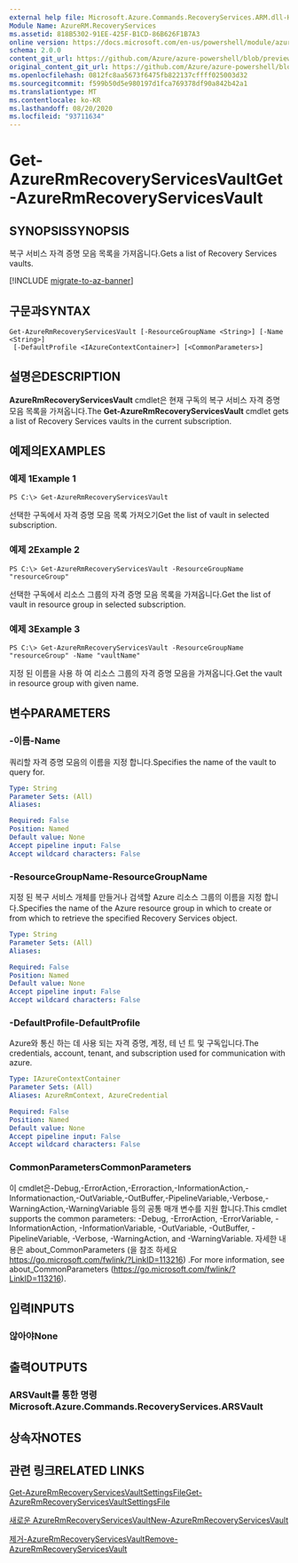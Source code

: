 ```yaml
---
external help file: Microsoft.Azure.Commands.RecoveryServices.ARM.dll-Help.xml
Module Name: AzureRM.RecoveryServices
ms.assetid: 818B5302-91EE-425F-B1CD-86B626F1B7A3
online version: https://docs.microsoft.com/en-us/powershell/module/azurerm.recoveryservices/get-azurermrecoveryservicesvault
schema: 2.0.0
content_git_url: https://github.com/Azure/azure-powershell/blob/preview/src/ResourceManager/RecoveryServices/Commands.RecoveryServices/help/Get-AzureRmRecoveryServicesVault.md
original_content_git_url: https://github.com/Azure/azure-powershell/blob/preview/src/ResourceManager/RecoveryServices/Commands.RecoveryServices/help/Get-AzureRmRecoveryServicesVault.md
ms.openlocfilehash: 0812fc8aa5673f6475fb822137cffff025003d32
ms.sourcegitcommit: f599b50d5e980197d1fca769378df90a842b42a1
ms.translationtype: MT
ms.contentlocale: ko-KR
ms.lasthandoff: 08/20/2020
ms.locfileid: "93711634"
---
```

# <span data-ttu-id="8d209-101">Get-AzureRmRecoveryServicesVault</span><span class="sxs-lookup"><span data-stu-id="8d209-101">Get-AzureRmRecoveryServicesVault</span></span>

## <span data-ttu-id="8d209-102">SYNOPSIS</span><span class="sxs-lookup"><span data-stu-id="8d209-102">SYNOPSIS</span></span>
<span data-ttu-id="8d209-103">복구 서비스 자격 증명 모음 목록을 가져옵니다.</span><span class="sxs-lookup"><span data-stu-id="8d209-103">Gets a list of Recovery Services vaults.</span></span>

[!INCLUDE [migrate-to-az-banner](../../includes/migrate-to-az-banner.md)]

## <span data-ttu-id="8d209-104">구문과</span><span class="sxs-lookup"><span data-stu-id="8d209-104">SYNTAX</span></span>

```
Get-AzureRmRecoveryServicesVault [-ResourceGroupName <String>] [-Name <String>]
 [-DefaultProfile <IAzureContextContainer>] [<CommonParameters>]
```

## <span data-ttu-id="8d209-105">설명은</span><span class="sxs-lookup"><span data-stu-id="8d209-105">DESCRIPTION</span></span>
<span data-ttu-id="8d209-106">**AzureRmRecoveryServicesVault** cmdlet은 현재 구독의 복구 서비스 자격 증명 모음 목록을 가져옵니다.</span><span class="sxs-lookup"><span data-stu-id="8d209-106">The **Get-AzureRmRecoveryServicesVault** cmdlet gets a list of Recovery Services vaults in the current subscription.</span></span>

## <span data-ttu-id="8d209-107">예제의</span><span class="sxs-lookup"><span data-stu-id="8d209-107">EXAMPLES</span></span>

### <span data-ttu-id="8d209-108">예제 1</span><span class="sxs-lookup"><span data-stu-id="8d209-108">Example 1</span></span>
```
PS C:\> Get-AzureRmRecoveryServicesVault
```

<span data-ttu-id="8d209-109">선택한 구독에서 자격 증명 모음 목록 가져오기</span><span class="sxs-lookup"><span data-stu-id="8d209-109">Get the list of vault in selected subscription.</span></span>

### <span data-ttu-id="8d209-110">예제 2</span><span class="sxs-lookup"><span data-stu-id="8d209-110">Example 2</span></span>
```
PS C:\> Get-AzureRmRecoveryServicesVault -ResourceGroupName "resourceGroup"
```

<span data-ttu-id="8d209-111">선택한 구독에서 리소스 그룹의 자격 증명 모음 목록을 가져옵니다.</span><span class="sxs-lookup"><span data-stu-id="8d209-111">Get the list of vault in resource group in selected subscription.</span></span>

### <span data-ttu-id="8d209-112">예제 3</span><span class="sxs-lookup"><span data-stu-id="8d209-112">Example 3</span></span>
```
PS C:\> Get-AzureRmRecoveryServicesVault -ResourceGroupName "resourceGroup" -Name "vaultName"
```

<span data-ttu-id="8d209-113">지정 된 이름을 사용 하 여 리소스 그룹의 자격 증명 모음을 가져옵니다.</span><span class="sxs-lookup"><span data-stu-id="8d209-113">Get the vault in resource group with given name.</span></span>

## <span data-ttu-id="8d209-114">변수</span><span class="sxs-lookup"><span data-stu-id="8d209-114">PARAMETERS</span></span>

### <span data-ttu-id="8d209-115">-이름</span><span class="sxs-lookup"><span data-stu-id="8d209-115">-Name</span></span>
<span data-ttu-id="8d209-116">쿼리할 자격 증명 모음의 이름을 지정 합니다.</span><span class="sxs-lookup"><span data-stu-id="8d209-116">Specifies the name of the vault to query for.</span></span>

```yaml
Type: String
Parameter Sets: (All)
Aliases:

Required: False
Position: Named
Default value: None
Accept pipeline input: False
Accept wildcard characters: False
```

### <span data-ttu-id="8d209-117">-ResourceGroupName</span><span class="sxs-lookup"><span data-stu-id="8d209-117">-ResourceGroupName</span></span>
<span data-ttu-id="8d209-118">지정 된 복구 서비스 개체를 만들거나 검색할 Azure 리소스 그룹의 이름을 지정 합니다.</span><span class="sxs-lookup"><span data-stu-id="8d209-118">Specifies the name of the Azure resource group in which to create or from which to retrieve the specified Recovery Services object.</span></span>

```yaml
Type: String
Parameter Sets: (All)
Aliases:

Required: False
Position: Named
Default value: None
Accept pipeline input: False
Accept wildcard characters: False
```

### <span data-ttu-id="8d209-119">-DefaultProfile</span><span class="sxs-lookup"><span data-stu-id="8d209-119">-DefaultProfile</span></span>
<span data-ttu-id="8d209-120">Azure와 통신 하는 데 사용 되는 자격 증명, 계정, 테 넌 트 및 구독입니다.</span><span class="sxs-lookup"><span data-stu-id="8d209-120">The credentials, account, tenant, and subscription used for communication with azure.</span></span>

```yaml
Type: IAzureContextContainer
Parameter Sets: (All)
Aliases: AzureRmContext, AzureCredential

Required: False
Position: Named
Default value: None
Accept pipeline input: False
Accept wildcard characters: False
```

### <span data-ttu-id="8d209-121">CommonParameters</span><span class="sxs-lookup"><span data-stu-id="8d209-121">CommonParameters</span></span>
<span data-ttu-id="8d209-122">이 cmdlet은-Debug,-ErrorAction,-Erroraction,-InformationAction,-Informationaction,-OutVariable,-OutBuffer,-PipelineVariable,-Verbose,-WarningAction,-WarningVariable 등의 공통 매개 변수를 지원 합니다.</span><span class="sxs-lookup"><span data-stu-id="8d209-122">This cmdlet supports the common parameters: -Debug, -ErrorAction, -ErrorVariable, -InformationAction, -InformationVariable, -OutVariable, -OutBuffer, -PipelineVariable, -Verbose, -WarningAction, and -WarningVariable.</span></span> <span data-ttu-id="8d209-123">자세한 내용은 about_CommonParameters (을 참조 하세요 https://go.microsoft.com/fwlink/?LinkID=113216) .</span><span class="sxs-lookup"><span data-stu-id="8d209-123">For more information, see about_CommonParameters (https://go.microsoft.com/fwlink/?LinkID=113216).</span></span>

## <span data-ttu-id="8d209-124">입력</span><span class="sxs-lookup"><span data-stu-id="8d209-124">INPUTS</span></span>

### <span data-ttu-id="8d209-125">않아야</span><span class="sxs-lookup"><span data-stu-id="8d209-125">None</span></span>

## <span data-ttu-id="8d209-126">출력</span><span class="sxs-lookup"><span data-stu-id="8d209-126">OUTPUTS</span></span>

### <span data-ttu-id="8d209-127">ARSVault를 통한 명령</span><span class="sxs-lookup"><span data-stu-id="8d209-127">Microsoft.Azure.Commands.RecoveryServices.ARSVault</span></span>

## <span data-ttu-id="8d209-128">상속자</span><span class="sxs-lookup"><span data-stu-id="8d209-128">NOTES</span></span>

## <span data-ttu-id="8d209-129">관련 링크</span><span class="sxs-lookup"><span data-stu-id="8d209-129">RELATED LINKS</span></span>

[<span data-ttu-id="8d209-130">Get-AzureRmRecoveryServicesVaultSettingsFile</span><span class="sxs-lookup"><span data-stu-id="8d209-130">Get-AzureRmRecoveryServicesVaultSettingsFile</span></span>](./Get-AzureRmRecoveryServicesVaultSettingsFile.md)

[<span data-ttu-id="8d209-131">새로운 AzureRmRecoveryServicesVault</span><span class="sxs-lookup"><span data-stu-id="8d209-131">New-AzureRmRecoveryServicesVault</span></span>](./New-AzureRmRecoveryServicesVault.md)

[<span data-ttu-id="8d209-132">제거-AzureRmRecoveryServicesVault</span><span class="sxs-lookup"><span data-stu-id="8d209-132">Remove-AzureRmRecoveryServicesVault</span></span>](./Remove-AzureRmRecoveryServicesVault.md)


